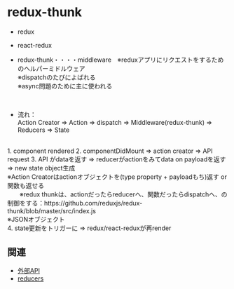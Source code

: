 # redux-thunk

- redux
- react-redux

- redux-thunk・・・・middleware　※reduxアプリにリクエストをするためのヘルパーミドルウェア<br>
※dispatchのたびによばれる<br>
※async問題のために主に使われる<br>
<br>

- 流れ：<br>
Action Creator => Action => dispatch => Middleware(redux-thunk) => Reducers => State<br>
<br>
1. component rendered
2. componentDidMount => action creator => API request
3. API がdataを返す => reducerがactionをみてdata on payloadを返す => new state object生成 <br>
   ※Action Creatorはactionオブジェクトを(type property + payloadもち)返す or 関数も返せる<br>
　　※redux thunkは、actionだったらreducerへ、関数だったらdispatchへ、の制御をする：https://github.com/reduxjs/redux-thunk/blob/master/src/index.js <br>
   ※JSONオブジェクト<br>
4. state更新をトリガーに => redux/react-reduxが再render


## 関連
- [外部API](https://github.com/endw0901/react_typescript/blob/main/api.md)
- [reducers](https://github.com/endw0901/react_typescript/edit/main/reducers.md)
